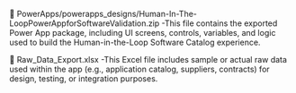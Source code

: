 📁 PowerApps/powerapps_designs/Human-In-The-LoopPowerAppforSoftwareValidation.zip
-This file contains the exported Power App package, including UI screens, controls, variables, and logic used to build the Human-in-the-Loop Software Catalog experience.

📁 Raw_Data_Export.xlsx
-This Excel file includes sample or actual raw data used within the app (e.g., application catalog, suppliers, contracts) for design, testing, or integration purposes.

